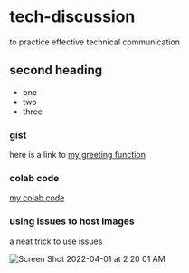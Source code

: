 # tech-discussion
to practice effective technical communication

## second heading
* one
* two
* three

### gist
here is a link to [my greeting function](https://gist.github.com/phyllodolphin/c8215e239c849ba8e9d072065cf2f59e.js)

### colab code
[my colab code](https://colab.research.google.com/github/phyllodolphin/tech-discussion/blob/main/tech_com.ipynb)

### using issues to host images
a neat trick to use issues

![Screen Shot 2022-04-01 at 2 20 01 AM](https://user-images.githubusercontent.com/76852516/161206370-339119ca-6bcb-43c8-9025-9f2215d8e6fe.png)
